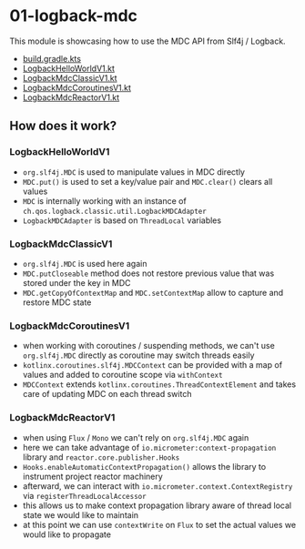# 01-logback-mdc

This module is showcasing how to use the MDC API from Slf4j / Logback.

* [build.gradle.kts](build.gradle.kts)
* [LogbackHelloWorldV1.kt](src/main/kotlin/me/ilya40umov/observability/LogbackHelloWorldV1.kt)
* [LogbackMdcClassicV1.kt](src/main/kotlin/me/ilya40umov/observability/LogbackMdcClassicV1.kt)
* [LogbackMdcCoroutinesV1.kt](src/main/kotlin/me/ilya40umov/observability/LogbackMdcCoroutinesV1.kt)
* [LogbackMdcReactorV1.kt](src/main/kotlin/me/ilya40umov/observability/LogbackMdcReactorV1.kt)

## How does it work?

### LogbackHelloWorldV1

* `org.slf4j.MDC` is used to manipulate values in MDC directly
* `MDC.put()` is used to set a key/value pair and `MDC.clear()` clears all values 
* `MDC` is internally working with an instance of `ch.qos.logback.classic.util.LogbackMDCAdapter`
* `LogbackMDCAdapter` is based on `ThreadLocal` variables

### LogbackMdcClassicV1

* `org.slf4j.MDC` is used here again
* `MDC.putCloseable` method does not restore previous value that was stored under the key in MDC
* `MDC.getCopyOfContextMap` and `MDC.setContextMap` allow to capture and restore MDC state

### LogbackMdcCoroutinesV1

* when working with coroutines / suspending methods, we can't use `org.slf4j.MDC` directly as coroutine may switch threads easily
* `kotlinx.coroutines.slf4j.MDCContext` can be provided with a map of values and added to coroutine scope via `withContext`
* `MDCContext` extends `kotlinx.coroutines.ThreadContextElement` and takes care of updating MDC on each thread switch

### LogbackMdcReactorV1

* when using `Flux` / `Mono` we can't rely on `org.slf4j.MDC` again
* here we can take advantage of `io.micrometer:context-propagation` library and `reactor.core.publisher.Hooks`
* `Hooks.enableAutomaticContextPropagation()` allows the library to instrument project reactor machinery
* afterward, we can interact with `io.micrometer.context.ContextRegistry` via `registerThreadLocalAccessor`
* this allows us to make context propagation library aware of thread local state we would like to maintain
* at this point we can use `contextWrite` on `Flux` to set the actual values we would like to propagate
